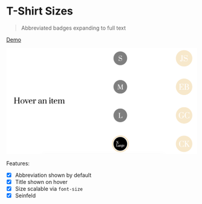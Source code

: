 # T-Shirt Sizes

> Abbreviated badges expanding to full text

[Demo](https://chadwithuhc.github.io/prototypes/t-shirt-sizes/dist/)

![Screenshot](./screenshot.png)

Features:

- [x] Abbreviation shown by default
- [x] Title shown on hover
- [x] Size scalable via `font-size`
- [x] Seinfeld
